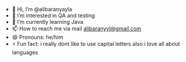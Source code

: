 - 👋 Hi, I’m @alibaranyayla
- 👀 I’m interested in QA and testing
- 🌱 I’m currently learning Java
- 📫 How to reach me via mail alibaranyyl@gmail.com
- 😄 Pronouns: he/him
- ⚡ Fun fact: i really dont like to use capital letters also i love all about languages 

<!---
alibaranyayla/alibaranyayla is a ✨ special ✨ repository because its `README.md` (this file) appears on your GitHub profile.
You can click the Preview link to take a look at your changes.
--->
